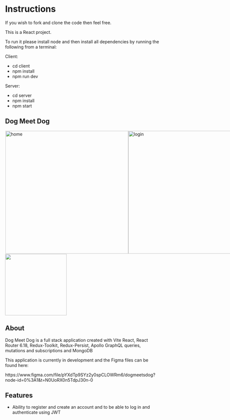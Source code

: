 # Instructions

If you wish to fork and clone the code then feel free. 

This is a React project.

To run it please install node and then install all dependencies by running the following from a terminal:

Client:
- cd client
- npm install
- npm run dev

Server:
- cd server
- npm install
- npm start

<section>
  <h1>Dog Meet Dog</h1>
  <section style="display: flex; flex-direction: row; align-items:center; border:1px solid white" >
    <img width="400" alt="home" src="https://github.com/epixieme/dogmeetdog/assets/39728053/2b186195-d971-48e6-a2b3-cb609433cbb5">
<img width="400" alt="login" src="https://github.com/epixieme/dogmeetdog/assets/39728053/fc46de92-13f1-4f56-99c5-6a4b803b341e">
</section>
<img width="200" src="https://github.com/epixieme/dogmeetdog/assets/39728053/3862725a-08f0-4f3c-bb7e-d90109f57d75" >


  <h2>About</h2>

<p>Dog Meet Dog is a full stack application created with Vite React, React Router 6.18, Redux-Toolkit, Redux-Persist, Apollo GraphQL queries, mutations and subscriptions and MongoDB</p>

  <p>This application is currently in development and the Figma files can be found here:</p>
https://www.figma.com/file/pYXdTp9SYz2y0spCLOWRm6/dogmeetsdog?node-id=0%3A1&t=N0UoRX0n5TdpJ30n-0

</section>
<section>
  <h2>Features</h2>
  <ul>
    <li>Ability to register and create an account and to be able to log in and authenticate using JWT </li>
  </ul>
  </section>
  
  

  






